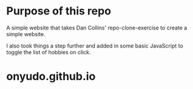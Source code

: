 # Purpose of this repo

A simple website that takes Dan Collins' repo-clone-exercise to create a simple website.

I also took things a step further and added in some basic JavaScript to toggle the list of hobbies on click.



# onyudo.github.io
